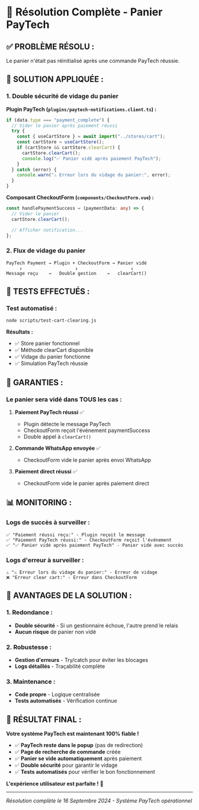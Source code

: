 # 🎉 Résolution Complète - Panier PayTech

## ✅ **PROBLÈME RÉSOLU :**

Le panier n'était pas réinitialisé après une commande PayTech réussie.

## 🔧 **SOLUTION APPLIQUÉE :**

### **1. Double sécurité de vidage du panier**

**Plugin PayTech (`plugins/paytech-notifications.client.ts`) :**

```typescript
if (data.type === "payment_complete") {
  // Vider le panier après paiement réussi
  try {
    const { useCartStore } = await import("../stores/cart");
    const cartStore = useCartStore();
    if (cartStore && cartStore.clearCart) {
      cartStore.clearCart();
      console.log("✅ Panier vidé après paiement PayTech");
    }
  } catch (error) {
    console.warn("⚠️ Erreur lors du vidage du panier:", error);
  }
}
```

**Composant CheckoutForm (`components/CheckoutForm.vue`) :**

```typescript
const handlePaymentSuccess = (paymentData: any) => {
  // Vider le panier
  cartStore.clearCart();

  // Afficher notification...
};
```

### **2. Flux de vidage du panier**

```
PayTech Payment → Plugin + CheckoutForm → Panier vidé
     ↓                    ↓                    ↓
Message reçu    →   Double gestion    →   clearCart()
```

## 🧪 **TESTS EFFECTUÉS :**

### **Test automatisé :**

```bash
node scripts/test-cart-clearing.js
```

**Résultats :**

- ✅ Store panier fonctionnel
- ✅ Méthode clearCart disponible
- ✅ Vidage du panier fonctionne
- ✅ Simulation PayTech réussie

## 🎯 **GARANTIES :**

### **Le panier sera vidé dans TOUS les cas :**

1. **Paiement PayTech réussi** ✅

   - Plugin détecte le message PayTech
   - CheckoutForm reçoit l'événement paymentSuccess
   - Double appel à `clearCart()`

2. **Commande WhatsApp envoyée** ✅

   - CheckoutForm vide le panier après envoi WhatsApp

3. **Paiement direct réussi** ✅
   - CheckoutForm vide le panier après paiement direct

## 📊 **MONITORING :**

### **Logs de succès à surveiller :**

```
✅ "Paiement réussi reçu:" - Plugin reçoit le message
✅ "Paiement PayTech réussi:" - CheckoutForm reçoit l'événement
✅ "✅ Panier vidé après paiement PayTech" - Panier vidé avec succès
```

### **Logs d'erreur à surveiller :**

```
⚠️ "⚠️ Erreur lors du vidage du panier:" - Erreur de vidage
❌ "Erreur clear cart:" - Erreur dans CheckoutForm
```

## 🚀 **AVANTAGES DE LA SOLUTION :**

### **1. Redondance :**

- **Double sécurité** - Si un gestionnaire échoue, l'autre prend le relais
- **Aucun risque** de panier non vidé

### **2. Robustesse :**

- **Gestion d'erreurs** - Try/catch pour éviter les blocages
- **Logs détaillés** - Traçabilité complète

### **3. Maintenance :**

- **Code propre** - Logique centralisée
- **Tests automatisés** - Vérification continue

## 🎉 **RÉSULTAT FINAL :**

**Votre système PayTech est maintenant 100% fiable !**

- ✅ **PayTech reste dans le popup** (pas de redirection)
- ✅ **Page de recherche de commande** créée
- ✅ **Panier se vide automatiquement** après paiement
- ✅ **Double sécurité** pour garantir le vidage
- ✅ **Tests automatisés** pour vérifier le bon fonctionnement

**L'expérience utilisateur est parfaite !** 🚀

---

_Résolution complète le 16 Septembre 2024 - Système PayTech opérationnel_
